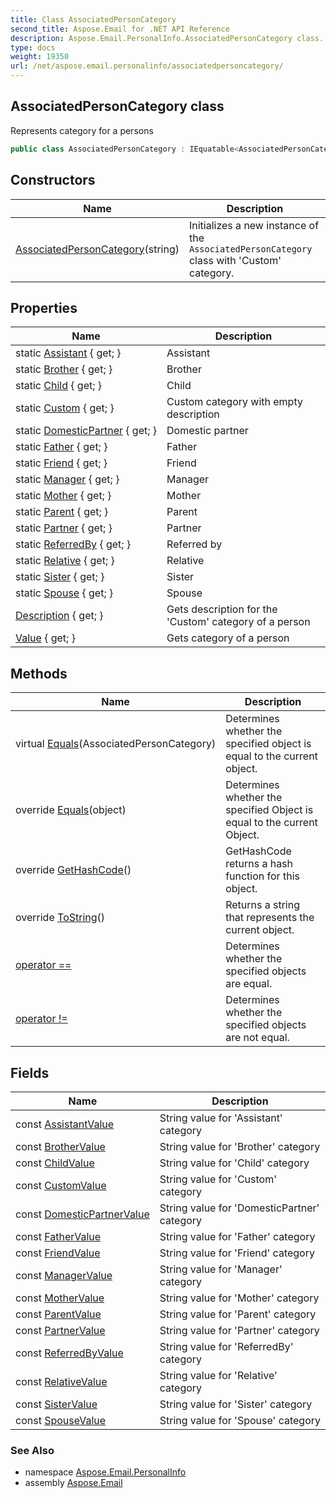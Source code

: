 ```yaml
---
title: Class AssociatedPersonCategory
second_title: Aspose.Email for .NET API Reference
description: Aspose.Email.PersonalInfo.AssociatedPersonCategory class. Represents category for a persons
type: docs
weight: 19350
url: /net/aspose.email.personalinfo/associatedpersoncategory/
---
```

## AssociatedPersonCategory class

Represents category for a persons

```csharp
public class AssociatedPersonCategory : IEquatable<AssociatedPersonCategory>
```

## Constructors

| Name | Description |
| --- | --- |
| [AssociatedPersonCategory](associatedpersoncategory/)(string) | Initializes a new instance of the `AssociatedPersonCategory` class with 'Custom' category. |

## Properties

| Name | Description |
| --- | --- |
| static [Assistant](../../aspose.email.personalinfo/associatedpersoncategory/assistant/) { get; } | Assistant |
| static [Brother](../../aspose.email.personalinfo/associatedpersoncategory/brother/) { get; } | Brother |
| static [Child](../../aspose.email.personalinfo/associatedpersoncategory/child/) { get; } | Child |
| static [Custom](../../aspose.email.personalinfo/associatedpersoncategory/custom/) { get; } | Custom category with empty description |
| static [DomesticPartner](../../aspose.email.personalinfo/associatedpersoncategory/domesticpartner/) { get; } | Domestic partner |
| static [Father](../../aspose.email.personalinfo/associatedpersoncategory/father/) { get; } | Father |
| static [Friend](../../aspose.email.personalinfo/associatedpersoncategory/friend/) { get; } | Friend |
| static [Manager](../../aspose.email.personalinfo/associatedpersoncategory/manager/) { get; } | Manager |
| static [Mother](../../aspose.email.personalinfo/associatedpersoncategory/mother/) { get; } | Mother |
| static [Parent](../../aspose.email.personalinfo/associatedpersoncategory/parent/) { get; } | Parent |
| static [Partner](../../aspose.email.personalinfo/associatedpersoncategory/partner/) { get; } | Partner |
| static [ReferredBy](../../aspose.email.personalinfo/associatedpersoncategory/referredby/) { get; } | Referred by |
| static [Relative](../../aspose.email.personalinfo/associatedpersoncategory/relative/) { get; } | Relative |
| static [Sister](../../aspose.email.personalinfo/associatedpersoncategory/sister/) { get; } | Sister |
| static [Spouse](../../aspose.email.personalinfo/associatedpersoncategory/spouse/) { get; } | Spouse |
| [Description](../../aspose.email.personalinfo/associatedpersoncategory/description/) { get; } | Gets description for the 'Custom' category of a person |
| [Value](../../aspose.email.personalinfo/associatedpersoncategory/value/) { get; } | Gets category of a person |

## Methods

| Name | Description |
| --- | --- |
| virtual [Equals](../../aspose.email.personalinfo/associatedpersoncategory/equals/#equals)(AssociatedPersonCategory) | Determines whether the specified object is equal to the current object. |
| override [Equals](../../aspose.email.personalinfo/associatedpersoncategory/equals/#equals_1)(object) | Determines whether the specified Object is equal to the current Object. |
| override [GetHashCode](../../aspose.email.personalinfo/associatedpersoncategory/gethashcode/)() | GetHashCode returns a hash function for this object. |
| override [ToString](../../aspose.email.personalinfo/associatedpersoncategory/tostring/)() | Returns a string that represents the current object. |
| [operator ==](../../aspose.email.personalinfo/associatedpersoncategory/op_equality/) | Determines whether the specified objects are equal. |
| [operator !=](../../aspose.email.personalinfo/associatedpersoncategory/op_inequality/) | Determines whether the specified objects are not equal. |

## Fields

| Name | Description |
| --- | --- |
| const [AssistantValue](../../aspose.email.personalinfo/associatedpersoncategory/assistantvalue/) | String value for 'Assistant' category |
| const [BrotherValue](../../aspose.email.personalinfo/associatedpersoncategory/brothervalue/) | String value for 'Brother' category |
| const [ChildValue](../../aspose.email.personalinfo/associatedpersoncategory/childvalue/) | String value for 'Child' category |
| const [CustomValue](../../aspose.email.personalinfo/associatedpersoncategory/customvalue/) | String value for 'Custom' category |
| const [DomesticPartnerValue](../../aspose.email.personalinfo/associatedpersoncategory/domesticpartnervalue/) | String value for 'DomesticPartner' category |
| const [FatherValue](../../aspose.email.personalinfo/associatedpersoncategory/fathervalue/) | String value for 'Father' category |
| const [FriendValue](../../aspose.email.personalinfo/associatedpersoncategory/friendvalue/) | String value for 'Friend' category |
| const [ManagerValue](../../aspose.email.personalinfo/associatedpersoncategory/managervalue/) | String value for 'Manager' category |
| const [MotherValue](../../aspose.email.personalinfo/associatedpersoncategory/mothervalue/) | String value for 'Mother' category |
| const [ParentValue](../../aspose.email.personalinfo/associatedpersoncategory/parentvalue/) | String value for 'Parent' category |
| const [PartnerValue](../../aspose.email.personalinfo/associatedpersoncategory/partnervalue/) | String value for 'Partner' category |
| const [ReferredByValue](../../aspose.email.personalinfo/associatedpersoncategory/referredbyvalue/) | String value for 'ReferredBy' category |
| const [RelativeValue](../../aspose.email.personalinfo/associatedpersoncategory/relativevalue/) | String value for 'Relative' category |
| const [SisterValue](../../aspose.email.personalinfo/associatedpersoncategory/sistervalue/) | String value for 'Sister' category |
| const [SpouseValue](../../aspose.email.personalinfo/associatedpersoncategory/spousevalue/) | String value for 'Spouse' category |

### See Also

* namespace [Aspose.Email.PersonalInfo](../../aspose.email.personalinfo/)
* assembly [Aspose.Email](../../)


